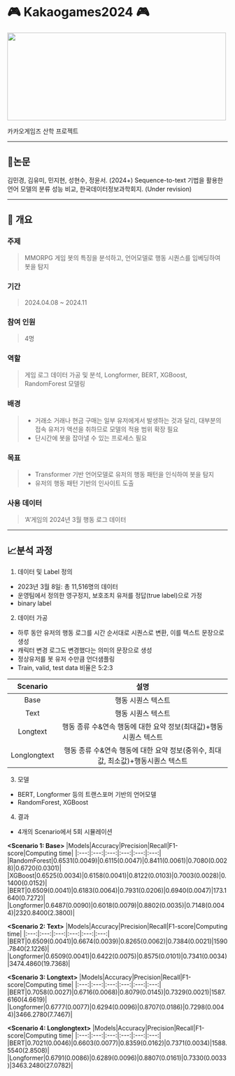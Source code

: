 # :video_game: Kakaogames2024 :video_game:

<img src="./images/카겜.jpeg" width="500" height="200"/>

카카오게임즈 산학 프로젝트

----------------------

## :scroll:논문

김민경, 김유미, 민지현, 성현수, 정윤서. (2024+) Sequence-to-text 기법을 활용한 언어 모델의 분류 성능 비교, 한국데이터정보과학회지. (Under revision)

----------


## :book: 개요

### 주제

> MMORPG 게임 봇의 특징을 분석하고, 언어모델로 행동 시퀀스를 임베딩하여 봇을 탐지

### 기간
> 2024.04.08 ~ 2024.11

### 참여 인원
> 4명

### 역할
> 게임 로그 데이터 가공 및 분석, Longformer, BERT, XGBoost, RandomForest 모델링

### 배경
> - 거래소 거래나 현금 구매는 일부 유저에게서 발생하는 것과 달리, 대부분의 접속 유저가 액션을 취하므로 모델의 적용 범위 확장 필요
> - 단시간에 봇을 잡아낼 수 있는 프로세스 필요


### 목표
> - Transformer 기반 언어모델로 유저의 행동 패턴을 인식하여 봇을 탐지
> - 유저의 행동 패턴 기반의 인사이트 도출


### 사용 데이터
> ‘A’게임의 2024년 3월 행동 로그 데이터

---------

## :chart_with_upwards_trend:분석 과정

1. 데이터 및 Label 정의
- 2023년 3월 8일: 총 11,516명의 데이터
- 운영팀에서 정의한 영구정지, 보호조치 유저를 정답(true label)으로 가정
- binary label

2. 데이터 가공
- 하루 동안 유저의 행동 로그를 시간 순서대로 시퀀스로 변환, 이를 텍스트 문장으로 생성
- 캐릭터 변경 로그도 변경했다는 의미의 문장으로 생성
- 정상유저를 봇 유저 수만큼 언더샘플링
- Train, valid, test data 비율은 5:2:3

|Scenario|설명|
|:---:|:---:|
|Base|행동 시퀀스 텍스트|
|Text|행동 시퀀스 텍스트|
|Longtext|행동 종류 수&연속 행동에 대한 요약 정보(최대값)+행동시퀀스 텍스트|
|Longlongtext|행동 종류 수&연속 행동에 대한 요약 정보(중위수, 최대값, 최소값)+행동시퀀스 텍스트|
  
3. 모델
- BERT, Longformer 등의 트랜스포머 기반의 언어모델
- RandomForest, XGBoost

4. 결과
- 4개의 Scenario에서 5회 시뮬레이션


**<Scenario 1: Base>**
|Models|Accuracy|Precision|Recall|F1-score|Computing time|
|:---:|:---:|:---:|:---:|:---:|:---:|
|RandomForest|0.6531(0.0049)|0.6115(0.0047)|0.8411(0.0061)|0.7080(0.0028)|0.6720(0.0301)|
|XGBoost|0.6525(0.0034)|0.6158(0.0041)|0.8122(0.0103)|0.7003(0.0028)|0.1400(0.0152)|
|BERT|0.6509(0.0041)|0.6183(0.0064)|0.7931(0.0206)|0.6940(0.0047)|173.1640(0.7272)|
|Longformer|0.6487(0.0090)|0.6018(0.0079)|0.8802(0.0035)|0.7148(0.0044)|2320.8400(2.3800)|

**<Scenario 2: Text>**
|Models|Accuracy|Precision|Recall|F1-score|Computing time|
|:---:|:---:|:---:|:---:|:---:|:---:|
|BERT|0.6509(0.0041)|0.6674(0.0039)|0.8265(0.0062)|0.7384(0.0021)|1590.7840(2.1226)|
|Longformer|0.6509(0.0041)|0.6422(0.0075)|0.8575(0.0101)|0.7341(0.0034)|3474.4860(19.7368)|

**<Scenario 3: Longtext>**
|Models|Accuracy|Precision|Recall|F1-score|Computing time|
|:---:|:---:|:---:|:---:|:---:|:---:|
|BERT|0.7058(0.0027)|0.6716(0.0068)|0.8079(0.0145)|0.7329(0.0021)|1587.6160(4.6619)|
|Longformer|0.6777(0.0077)|0.6294(0.0096)|0.8707(0.0186)|0.7298(0.0044)|3466.2780(7.7467)|

**<Scenario 4: Longlongtext>**
|Models|Accuracy|Precision|Recall|F1-score|Computing time|
|:---:|:---:|:---:|:---:|:---:|:---:|
|BERT|0.7021(0.0046)|0.6603(0.0077)|0.8359(0.0162)|0.7371(0.0034)|1588.5540(2.8508)|
|Longformer|0.6791(0.0086)|0.6289(0.0096)|0.8807(0.0161)|0.7330(0.0033)|3463.2480(27.0782)|

